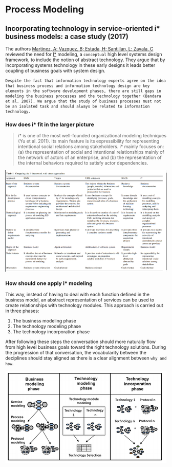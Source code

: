 # Process Modeling

## Incorporating technology in service-oriented i* business models: a case study (2017)

The authors [Martinez, A; Vazquez, B; Estada, H; Santillan, L; Zavala, C](Incorp_SOA_BusinessModels_CaseStudy.pdf) reviewed the need for [I*](https://en.wikipedia.org/wiki/I*) modeling, a `conceptual` high level systems design framework, to include the notion of abstract technology. They argue that by incorporating systems technology in these early designs it leads better coupling of business goals with system design.  

    Despite the fact that information technology experts agree on the idea that business process and information technology design are key elements in the software development phases, there are still gaps in modeling the business processes and the technology together (Bandara et al. 2007). We argue that the study of business processes must not be an isolated task and should always be related to information technology.

### How does i* fit in the larger picture

> i* is one of the most well-founded organizational modeling techniques (Yu et al. 2011). Its main feature is its expressibility for representing intentional social relations among stakeholders. i* mainly focuses on: (a) the representation of social and intentional relationships mainly of the network of actors of an enterprise, and (b) the representation of the internal behaviors required to satisfy actor dependencies.

![i_star_framework_comparison.png](i_star_framework_comparison.png)

### How should one apply i* modeling

This way, instead of having to deal with each function defined in the business model, an abstract representation of services can be used to create
relationships with technology modules. This approach is carried out in three phases:

1. The business modeling phase
2. The technology modeling phase
3. The technology incorporation phase

After following these steps the conversation should more naturally flow from high level business goals toward the right technology solutions. During the progression of that conversation, the vocabularity between the deciplines should stay aligned as there is a clear alignment between `why and how`.

![modeling_phases.png](modeling_phases.png)
